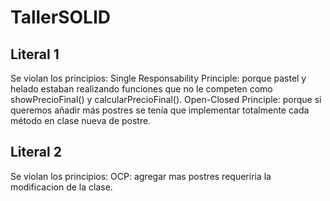# TallerSOLID
## Literal 1
Se violan los principios: 
Single Responsability Principle: porque pastel y helado estaban realizando funciones que no le competen como showPrecioFinal() y calcularPrecioFinal().
Open-Closed Principle: porque si queremos añadir más postres se tenía que implementar totalmente cada método en clase nueva de postre.

## Literal 2
Se violan los principios:
OCP: agregar mas postres requeriria la modificacion de la clase.
